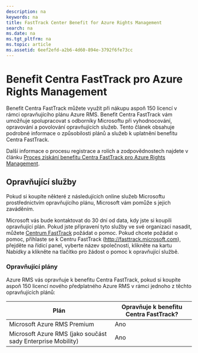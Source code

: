 ```yaml
---
description: na
keywords: na
title: FastTrack Center Benefit for Azure Rights Management
search: na
ms.date: na
ms.tgt_pltfrm: na
ms.topic: article
ms.assetid: 6eef2efd-a2b6-4d60-894e-3792f6fe73cc
---
```

# Benefit Centra FastTrack pro Azure Rights Management
Benefit Centra FastTrack můžete využít při nákupu aspoň 150 licencí v rámci opravňujícího plánu Azure RMS. Benefit Centra FastTrack vám umožňuje spolupracovat s odborníky Microsoftu při vyhodnocování, opravování a povolování opravňujících služeb. Tento článek obsahuje podrobné informace o způsobilosti plánů a služeb k uplatnění benefitu Centra FastTrack.

Další informace o procesu registrace a rolích a zodpovědnostech najdete v článku [Proces získání benefitu Centra FastTrack pro Azure Rights Management](../Topic/FastTrack_Center_Benefit_Process_for_Azure_Rights_Management.md).

## Opravňující služby
Pokud si koupíte některé z následujících online služeb Microsoftu prostřednictvím opravňujícího plánu, Microsoft vám pomůže s jejich zaváděním.

Microsoft vás bude kontaktovat do 30 dní od data, kdy jste si koupili opravňující plán. Pokud jste připravení tyto služby ve své organizaci nasadit, můžete [Centrum FastTrack](http://fasttrack.microsoft.com/) požádat o pomoc. Pokud chcete požádat o pomoc, přihlaste se k Centru FastTrack (http://fasttrack.microsoft.com), přejděte na řídicí panel, vyberte název společnosti, klikněte na kartu Nabídky a klikněte na tlačítko pro žádost o pomoc k opravňující službě.

### Opravňující plány
Azure RMS vás opravňuje k benefitu Centra FastTrack, pokud si koupíte aspoň 150 licencí nového předplatného Azure RMS v rámci jednoho z těchto opravňujících plánů:

|Plán|Opravňuje k benefitu Centra FastTrack?|
|--------|------------------------------------------|
|Microsoft Azure RMS Premium|Ano|
|Microsoft Azure RMS (jako součást sady Enterprise Mobility)|Ano|
